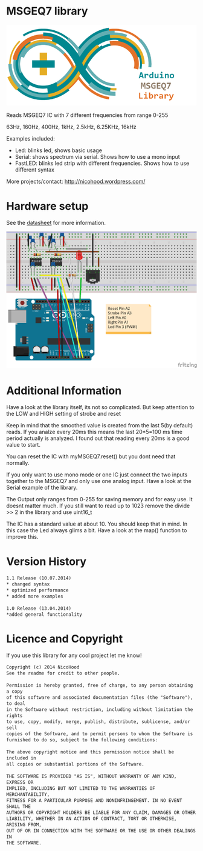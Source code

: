 MSGEQ7 library
==============
![Header](MSGEQ7.png)

Reads MSGEQ7 IC with 7 different frequencies from range 0-255

63Hz, 160Hz, 400Hz, 1kHz, 2.5kHz, 6.25KHz, 16kHz

Examples included:
* Led: blinks led, shows basic usage
* Serial: shows spectrum via serial. Shows how to use a mono input
* FastLED: blinks led strip with different frequencies. Shows how to use different syntax

More projects/contact:
http://nicohood.wordpress.com/

Hardware setup
==============
See the [datasheet](https://www.sparkfun.com/datasheets/Components/General/MSGEQ7.pdf) for more information.

![Schematic](MSGEQ7_Schematic.png)

Additional Information
======================
Have a look at the library itself, its not so complicated.
But keep attention to the LOW and HIGH setting of strobe and reset

Keep in mind that the smoothed value is created from the last 5(by default) reads.
If you analze every 20ms this means the last 20*5=100 ms time period actually is analyzed.
I found out that reading every 20ms is a good value to start.

You can reset the IC with myMSGEQ7.reset() but you dont need that normally.

If you only want to use mono mode or one IC just connect the two inputs together to the MSGEQ7
and only use one analog input. Have a look at the Serial example of the library.

The Output only ranges from 0-255 for saving memory and for easy use. It doesnt matter much.
If you still want to read up to 1023 remove the divide >> 2 in the library and use uint16_t

The IC has a standard value at about 10. You should keep that in mind.
In this case the Led always glims a bit. Have a look at the map() function to improve this.

Version History
===============
```
1.1 Release (10.07.2014)
* changed syntax
* optimized performance
* added more examples

1.0 Release (13.04.2014)
*added general functionality
```

Licence and Copyright
=====================
If you use this library for any cool project let me know!

```
Copyright (c) 2014 NicoHood
See the readme for credit to other people.

Permission is hereby granted, free of charge, to any person obtaining a copy
of this software and associated documentation files (the "Software"), to deal
in the Software without restriction, including without limitation the rights
to use, copy, modify, merge, publish, distribute, sublicense, and/or sell
copies of the Software, and to permit persons to whom the Software is
furnished to do so, subject to the following conditions:

The above copyright notice and this permission notice shall be included in
all copies or substantial portions of the Software.

THE SOFTWARE IS PROVIDED "AS IS", WITHOUT WARRANTY OF ANY KIND, EXPRESS OR
IMPLIED, INCLUDING BUT NOT LIMITED TO THE WARRANTIES OF MERCHANTABILITY,
FITNESS FOR A PARTICULAR PURPOSE AND NONINFRINGEMENT. IN NO EVENT SHALL THE
AUTHORS OR COPYRIGHT HOLDERS BE LIABLE FOR ANY CLAIM, DAMAGES OR OTHER
LIABILITY, WHETHER IN AN ACTION OF CONTRACT, TORT OR OTHERWISE, ARISING FROM,
OUT OF OR IN CONNECTION WITH THE SOFTWARE OR THE USE OR OTHER DEALINGS IN
THE SOFTWARE.
```